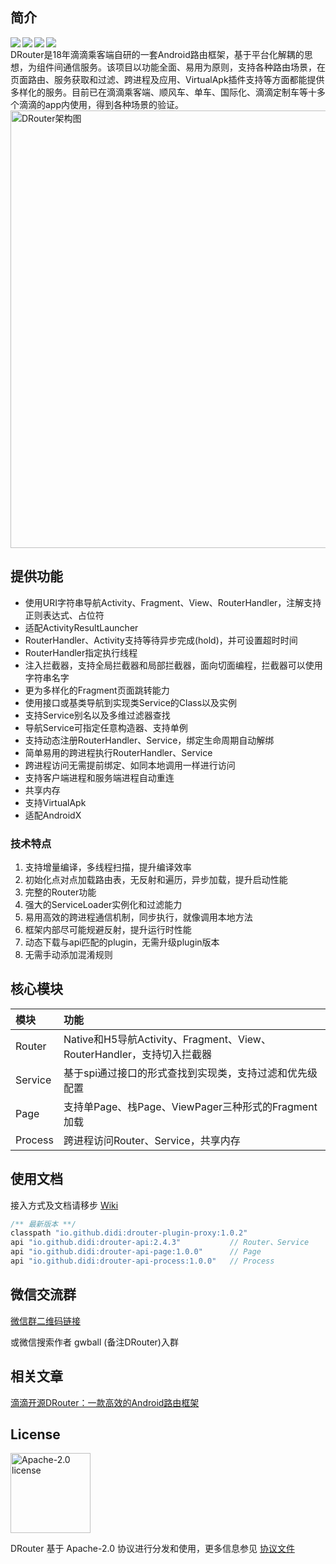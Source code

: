 ## 简介

<div align="center">
 <img src="https://img.shields.io/badge/license-Apache2.0-brightgreen.svg" align=left />
 <img src="https://img.shields.io/badge/drouter--plugin--proxy-1.0.2-red.svg" align=left />
 <img src="https://img.shields.io/badge/drouter--api-2.4.3-blue.svg" align=left />
 <img src="https://img.shields.io/badge/PRs-welcome-brightgreen.svg" align=left />
</div>
<br/>
DRouter是18年滴滴乘客端自研的一套Android路由框架，基于平台化解耦的思想，为组件间通信服务。该项目以功能全面、易用为原则，支持各种路由场景，在页面路由、服务获取和过滤、跨进程及应用、VirtualApk插件支持等方面都能提供多样化的服务。目前已在滴滴乘客端、顺风车、单车、国际化、滴滴定制车等十多个滴滴的app内使用，得到各种场景的验证。

<img src="https://czp.s3.didiyunapi.com/image/drouter/DRouter_Architecture.jpg" width="700px" align="center" alt="DRouter架构图"/>

## 提供功能

- 使用URI字符串导航Activity、Fragment、View、RouterHandler，注解支持正则表达式、占位符
- 适配ActivityResultLauncher
- RouterHandler、Activity支持等待异步完成(hold)，并可设置超时时间
- RouterHandler指定执行线程
- 注入拦截器，支持全局拦截器和局部拦截器，面向切面编程，拦截器可以使用字符串名字
- 更为多样化的Fragment页面跳转能力
- 使用接口或基类导航到实现类Service的Class以及实例
- 支持Service别名以及多维过滤器查找
- 导航Service可指定任意构造器、支持单例
- 支持动态注册RouterHandler、Service，绑定生命周期自动解绑
- 简单易用的跨进程执行RouterHandler、Service
- 跨进程访问无需提前绑定、如同本地调用一样进行访问
- 支持客户端进程和服务端进程自动重连
- 共享内存
- 支持VirtualApk
- 适配AndroidX

### 技术特点
1. 支持增量编译，多线程扫描，提升编译效率
2. 初始化点对点加载路由表，无反射和遍历，异步加载，提升启动性能
3. 完整的Router功能
4. 强大的ServiceLoader实例化和过滤能力
5. 易用高效的跨进程通信机制，同步执行，就像调用本地方法
6. 框架内部尽可能规避反射，提升运行时性能
7. 动态下载与api匹配的plugin，无需升级plugin版本
8. 无需手动添加混淆规则

## 核心模块

模块 | 功能
|  :-- | :--  |
Router | Native和H5导航Activity、Fragment、View、RouterHandler，支持切入拦截器
Service | 基于spi通过接口的形式查找到实现类，支持过滤和优先级配置
Page | 支持单Page、栈Page、ViewPager三种形式的Fragment加载
Process | 跨进程访问Router、Service，共享内存

## 使用文档

接入方式及文档请移步 [Wiki](https://github.com/didi/DRouter/wiki)

``` java
/** 最新版本 **/
classpath "io.github.didi:drouter-plugin-proxy:1.0.2"
api "io.github.didi:drouter-api:2.4.3"           // Router、Service
api "io.github.didi:drouter-api-page:1.0.0"      // Page
api "io.github.didi:drouter-api-process:1.0.0"   // Process
```

## 微信交流群

[微信群二维码链接](http://p-bim-img.bytedance.net/tos-cn-i-hf6qmptvc7/drouter/drouter.png~tplv-hf6qmptvc7-image.image)

或微信搜索作者 gwball (备注DRouter)入群

## 相关文章

[滴滴开源DRouter：一款高效的Android路由框架](https://juejin.cn/post/6975818153381068831)

## License

<img alt="Apache-2.0 license" src="https://www.apache.org/img/ASF20thAnniversary.jpg" width="128">

DRouter 基于 Apache-2.0 协议进行分发和使用，更多信息参见 [协议文件](LICENSE)
